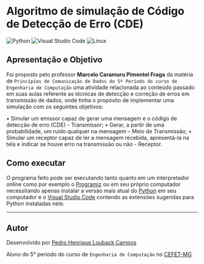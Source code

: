 # Algoritmo de simulação de Código de Detecção de Erro (CDE)

![Python](https://img.shields.io/badge/python-3670A0?style=for-the-badge&logo=python&logoColor=ffdd54)
![Visual Studio Code](https://img.shields.io/badge/Visual%20Studio%20Code-0078d7.svg?style=for-the-badge&logo=visual-studio-code&logoColor=white)
![Linux](https://img.shields.io/badge/Linux-FCC624?style=for-the-badge&logo=linux&logoColor=black)


## Apresentação e Objetivo

Foi proposto pelo professor <b>Marcelo Caramuru Pimentel Fraga</b> da matéria de `Princípios de Comunicação de Dados do 5º Período do curso de Engenharia de Computação` uma atividade relacionada ao conteúdo passado em suas aulas referente as técnicas de detecção e correção de erros em transmissão de dados, onde tinha o propósito de implementar uma simulação com os seguintes objetivos:

• Simular um emissor capaz de gerar uma mensagem e o código de detecção de erro (CDE) - Transmissor;
• Gerar, a partir de uma probabilidade, um ruído qualquer na mensagem – Meio de Transmissão;
• Simular um receptor capaz de ler a mensagem recebida, apresentá-la na tela e indicar se houve erro na transmissão ou não - Receptor.

## Como executar

O programa feito pode ser executando tanto quanto em um interpretador online como por exemplo o [Programiz](https://www.programiz.com/python-programming/online-compiler/) ou em seu próprio computador necessitando apenas instalar a versão mais atual do [Python](https://www.python.org/downloads/) em seu computador e o [Visual Studio Code](https://code.visualstudio.com/download) contendo as extensões sugeridas para Python instaladas nele. 

---

## Autor

Desenvolvido por [Pedro Henrique Louback Campos](https://github.com/PedroLouback)

Aluno do 5° periodo do curso de `Engenharia de Computação` no [CEFET-MG](https://www.cefetmg.br)
